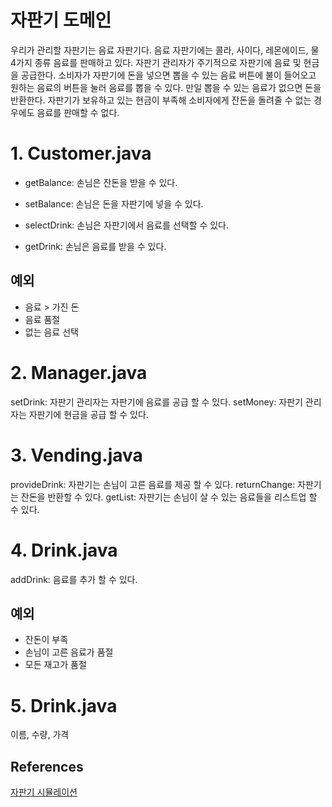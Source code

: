 # 자판기 도메인
우리가 관리할 자판기는 음료 자판기다.
음료 자판기에는 콜라, 사이다, 레몬에이드, 물 4가지 종류 음료를 판매하고 있다.
자판기 관리자가 주기적으로 자판기에 음료 및 현금을 공급한다.
소비자가 자판기에 돈을 넣으면 뽑을 수 있는 음료 버튼에 불이 들어오고 원하는 음료의 버튼을 눌러 음료를 뽑을 수 있다.
만일 뽑을 수 있는 음료가 없으면 돈을 반환한다. 자판기가 보유하고 있는 현금이 부족해 소비자에게 잔돈을 돌려줄 수 없는 경우에도 음료를 판매할 수 없다.

# 1. Customer.java
- getBalance: 손님은 잔돈을 받을 수 있다.
- setBalance: 손님은 돈을 자판기에 넣을 수 있다.

- selectDrink: 손님은 자판기에서 음료를 선택할 수 있다.
- getDrink: 손님은 음료를 받을 수 있다.

## 예외
- 음료 > 가진 돈
- 음료 품절
- 없는 음료 선택

# 2. Manager.java
setDrink: 자판기 관리자는 자판기에 음료를 공급 할 수 있다.
setMoney: 자판기 관리자는 자판기에 현금을 공급 할 수 있다.

# 3. Vending.java
provideDrink: 자판기는 손님이 고른 음료를 제공 할 수 있다.
returnChange: 자판기는 잔돈을 반환할 수 있다.
getList: 자판기는 손님이 살 수 있는 음료들을 리스트업 할 수 있다.

# 4. Drink.java
addDrink: 음료를 추가 할 수 있다.

## 예외
- 잔돈이 부족
- 손님이 고른 음료가 품절
- 모든 재고가 품절

# 5. Drink.java
이름, 수량, 가격

## References
[자판기 시뮬레이션](https://github.com/sogoagain/tdd-exercises/tree/master/05-VendingMachine)